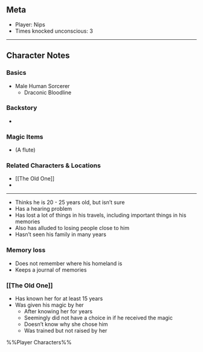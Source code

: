 ## Meta
- Player: Nips
- Times knocked unconscious: 3
------
## Character Notes
### Basics
- Male Human Sorcerer
	- Draconic Bloodline
### Backstory
- 
### Magic Items 
- (A flute)
### Related Characters & Locations
- [[The Old One]]
- 
------

- Thinks he is 20 - 25 years old, but isn’t sure
- Has a hearing problem
- Has lost a lot of things in his travels, including important things in his memories
- Also has alluded to losing people close to him
- Hasn’t seen his family in many years

### Memory loss
- Does not remember where his homeland is
- Keeps a journal of memories

### [[The Old One]]
- Has known her for at least 15 years
- Was given his magic by her
	- After knowing her for years
	- Seemingly did not have a choice in if he received the magic
	- Doesn’t know why she chose him
	- Was trained but not raised by her

%%Player Characters%%